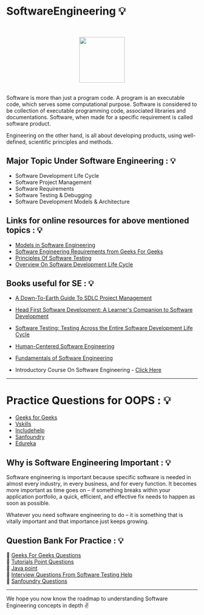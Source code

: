 # SoftwareEngineering 💡 
<br>
<p align="center"><img src="https://i.ibb.co/17kPPwK/graphy-computer-software-software-engineering-programmer-technology-png-clip-art.png" height="120"></p>
<br>
Software is more than just a program code. A program is an executable code, which serves some computational purpose. Software is considered to be collection of executable programming code, associated libraries and documentations. Software, when made for a specific requirement is called software product.

Engineering on the other hand, is all about developing products, using well-defined, scientific principles and methods.

## Major Topic Under Software Engineering : 💡

* Software Development Life Cycle
* Software Project Management
* Software Requirements
* Software Testing & Debugging
* Software Development Models & Architecture

## Links for online resources for above mentioned topics : 💡

* [Models in Software Engineering](https://www.tutorialspoint.com/sdlc/sdlc_waterfall_model.htm)
* [Software Engineering Requirements from Geeks For Geeks](https://www.geeksforgeeks.org/software-engineering-requirements-engineering-process/)
* [Principles Of Software Testing](https://www.geeksforgeeks.org/software-engineering-seven-principles-of-software-testing/)
* [Overview On Software Development Life Cycle](https://www.tutorialspoint.com/sdlc/sdlc_quick_guide.htm)

## Books useful for SE : 💡

* [A Down-To-Earth Guide To SDLC Project Management](https://www.amazon.com/exec/obidos/ASIN/1480038199/httpwwwtuto0a-20)
* [Head First Software Development: A Learner's Companion to Software Development](https://www.amazon.com/exec/obidos/ASIN/0596527357/httpwwwtuto0a-20)
* [Software Testing: Testing Across the Entire Software Development Life Cycle](https://www.amazon.com/exec/obidos/ASIN/047179371X/httpwwwtuto0a-20)
* [Human-Centered Software Engineering](https://www.amazon.com/exec/obidos/ASIN/9048170168/httpwwwtuto0a-20)
* [Fundamentals of Software Engineering](https://www.amazon.in/Fundamentals-Software-Engineering-Rajib-Mall/dp/9388028023/ref=sr_1_2?adgrpid=61770370787&dchild=1&ext_vrnc=hi&gclid=Cj0KCQjw8fr7BRDSARIsAK0Qqr5T1OSxOKj16qZdYnHhDS3zDfgdNiLdgmXK64k0UrvOf8O4Edj7jJUaAsQrEALw_wcB&hvadid=294118818135&hvdev=c&hvlocphy=1007823&hvnetw=g&hvqmt=b&hvrand=6561455418934369109&hvtargid=aud-899312378062%3Akwd-321157394874&hydadcr=25371_1776657&keywords=software+engineer+book&qid=1602161273&sr=8-2&tag=googinhydr1-21)

* Introductory Course On Software Engineering - [Click Here](https://www.edx.org/course/software-engineering-introduction)

<hr>

# Practice Questions for OOPS : 💡

* [Geeks for Geeks](https://www.geeksforgeeks.org/oop-concepts-gq/)
* [Vskills](https://www.vskills.in/practice/c-oop-basics-Test)
* [Includehelp](https://www.vskills.in/practice/c-oop-basics-Test)
* [Sanfoundry](https://www.sanfoundry.com/1000-object-oriented-programming-oops-questions-answers/)
* [Edureka](https://www.edureka.co/blog/interview-questions/oops-interview-questions/)

## Why is Software Engineering Important : 💡

Software engineering is important because specific software is needed in almost every industry, in every business, and for every function. It becomes more important as time goes on – if something breaks within your application portfolio, a quick, efficient, and effective fix needs to happen as soon as possible.<br>

Whatever you need software engineering to do – it is something that is vitally important and that importance just keeps growing.

## Question Bank For Practice : 💡

📌 [Geeks For Geeks Questions](https://www.geeksforgeeks.org/software-engineering-gq/)<br>
📌 [Tutorials Point Questions](https://www.tutorialspoint.com/software_engineering/software_engineering_interview_questions.htm)<br>
📌 [Java point](https://www.javatpoint.com/software-engineering-interview-questions)<br>
📌 [Interview Questions From Software Testing Help](https://www.softwaretestinghelp.com/software-engineering-interview-questions/)<br>
📌 [Sanfoundry Questions](https://www.sanfoundry.com/software-engineering-questions-answers/)

<hr>

We hope you now know the roadmap to understanding Software Engineering concepts in depth :v:
